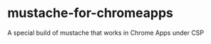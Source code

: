 mustache-for-chromeapps
=======================

A special build of mustache that works in Chrome Apps under CSP